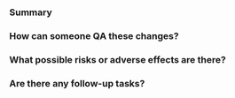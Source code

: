 ### Summary
<!-- Describe the problem this PR is solving and list all changes made to resolve this problem. Include screenshots if applicable -->


### How can someone QA these changes?
<!-- List the steps to reproduce the changes in game -->


### What possible risks or adverse effects are there?
<!-- List any new or potential issues, bugs, or deprecations that arose from the changes -->


### Are there any follow-up tasks?
<!-- Are there any changes that still need to be made to complete this feature? -->

